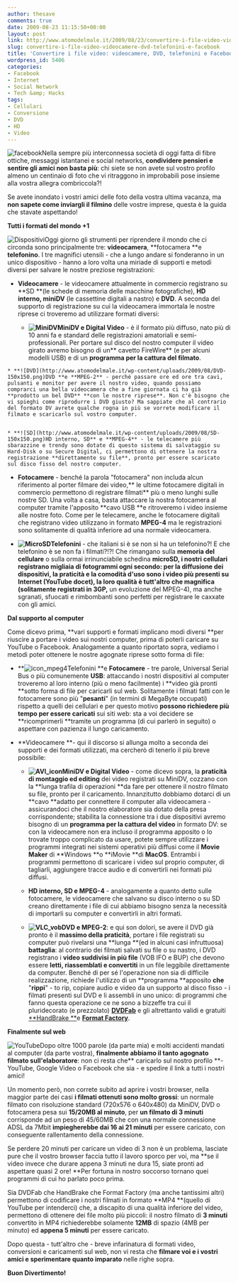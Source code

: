 ```yaml
---
author: thesave
comments: true
date: 2009-08-23 11:15:50+00:00
layout: post
link: http://www.atomodelmale.it/2009/08/23/convertire-i-file-video-videocamere-dvd-telefonini-e-facebook/
slug: convertire-i-file-video-videocamere-dvd-telefonini-e-facebook
title: 'Convertire i file video: videocamere, DVD, telefonini e Facebook'
wordpress_id: 5406
categories:
- Facebook
- Internet
- Social Network
- Tech &amp; Hacks
tags:
- Cellulari
- Conversione
- DVD
- HD
- Video
---
```


![facebook](http://www.atomodelmale.it/wp-content/uploads/2009/01/facebook-300x219.png)Nella sempre più interconnessa società di oggi fatta di fibre ottiche, messaggi istantanei e social networks, **condividere pensieri e sentire gli amici non basta più**: chi siete se non avete sul vostro profilo almeno un centinaio di foto che vi ritraggono in improbabili pose insieme alla vostra allegra combriccola?!

Se avete inondato i vostri amici delle foto della vostra ultima vacanza, ma **non sapete come inviargli il filmino** delle vostre imprese, questa è la guida che stavate aspettando!

**Tutti i formati del mondo +1**

![Dispositivi](http://www.atomodelmale.it/wp-content/uploads/2009/08/Dispositivi-150x113.jpg)Oggi giorno gli strumenti per riprendere il mondo che ci circonda sono principalmente tre: **videocamera**, **fotocamera **e **telefonino**. I tre magnifici utensili - che a lungo andare si fonderanno in un unico dispositivo - hanno a loro volta una miriade di supporti e metodi diversi per salvare le nostre preziose registrazioni:



	
  * **Videocamere** - le videocamere attualmente in commercio registrano su **SD **(le schede di memoria delle macchine fotografiche), **HD **interno**, miniDV** (le cassettine digitali a nastro) e **DVD**. A seconda del supporto di registrazione su cui la videocamera immortala le nostre riprese ci troveremo ad utilizzare formati diversi:

	
    * **![MiniDV](http://www.atomodelmale.it/wp-content/uploads/2009/08/MiniDV-150x116.jpg)MiniDV e Digital Video** - è il formato più diffuso, nato più di 10 anni fa e standard delle registrazioni amatoriali e semi-professionali. Per portare sul disco del nostro computer il video girato avremo bisogno di un** cavetto FireWire** (e per alcuni modelli USB) e di un **programma per la cattura del filmato**.


<!-- more -->
	
    * **![DVD](http://www.atomodelmale.it/wp-content/uploads/2009/08/DVD-150x150.png)DVD **e **MPEG-2** - perché passare ore ed ore tra cavi, pulsanti e monitor per avere il nostro video, quando possiamo comprarci una bella videocamera che a fine giornata ci ha già **prodotto un bel DVD** **con le nostre riprese**. Non c'è bisogno che vi spieghi come riprodurre i DVD giusto? Ma sappiate che al contrario del formato DV avrete qualche rogna in più se vorrete modificare il filmato e scaricarlo sul vostro computer.

	
    * **![SD](http://www.atomodelmale.it/wp-content/uploads/2009/08/SD-150x150.png)HD interno, SD** e **MPEG-4** - le telecamere più sbarazzine e trendy sono dotate di questo sistema di salvataggio su Hard-Disk o su Secure Digital, ci permettono di ottenere la nostra registrazione **direttamente su file**, pronto per essere scaricato sul disco fisso del nostro computer.




	
  * **Fotocamere** - benché la parola "fotocamera" non includa alcun riferimento al porter filmare dei video,** le ultime fotocamere digitali in commercio permettono di registrare filmati** più o meno lunghi sulle nostre SD. Una volta a casa, basta attaccare la nostra fotocamera al computer tramite l'apposito **cavo USB **e ritroveremo i video insieme alle nostre foto. Come per le telecamere, anche le fotocamere digitali che registrano video utilizzano in formato **MPEG-4** ma le registrazioni sono solitamente di qualità inferiore ad una normale videocamera.

	
  * **![MicroSD](http://www.atomodelmale.it/wp-content/uploads/2009/08/MicroSD.png)Telefonini** - che italiani si è se non si ha un telefonino?! E che telefonino è se non fa i filmati?!?! Che rimangano sulla **memoria del cellulare** o sulla ormai irrinunciabile schedina **microSD, **i nostri cellulari registrano migliaia di fotogrammi ogni secondo: per la diffusione dei dispositivi, la praticità e la comodità d'uso sono **i video più presenti su Internet** (YouTube docet), la loro **qualità è tutt'altro che magnifica** (solitamente registrati in **3GP**,**** un evoluzione del MPEG-4), ma anche sgranati, sfuocati e rimbombanti sono perfetti per registrare le caxxate con gli amici.


**Dal supporto al computer**

Come dicevo prima, **vari supporti e formati implicano modi diversi **per riuscire a portare i video sui nostri computer, prima di poterli caricare su YouTube o Facebook. Analogamente a quanto riportato sopra, vediamo i metodi poter ottenere le nostre agognate riprese sotto forma di file:



	
  * **![icon_mpeg4](http://www.atomodelmale.it/wp-content/uploads/2009/08/icon_mpeg4.gif)Telefonini **e **Fotocamere** - tre parole, Universal Serial Bus o più comunemente **USB**: attaccando i nostri dispositivi al computer troveremo al loro interno (più o meno facilmente) i **video già pronti **sotto forma di file per caricarli sul web. Solitamente i filmati fatti con le fotocamere sono più "**pesanti**" (in termini di MegaByte occupati) rispetto a quelli dei cellulari e per questo motivo **possono richiedere più tempo per essere caricati** sui siti web: sta a voi decidere se **ricomprimerli **tramite un programma (di cui parlerò in seguito) o aspettare con pazienza il lungo caricamento.

	
  * **Videocamere **- qui il discorso si allunga molto a seconda dei supporti e dei formati utilizzati, ma cercherò di tenerlo il più breve possibile:

	
    * **![AVI_icon](http://www.atomodelmale.it/wp-content/uploads/2009/08/AVI_icon.gif)MiniDV e Digital Video** - come dicevo sopra, la **praticità di montaggio ed editing** dei video registrati su MiniDV, cozzano con la **lunga trafila di operazioni **da fare per ottenere il nostro filmato su file, pronto per il caricamento. Innanzitutto dobbiamo dotarci di un **cavo **adatto per connettere il computer alla videocamera - assicurandoci che il nostro elaboratore sia dotato della presa corrispondente; stabilita la connessione tra i due dispositivi avremo bisogno di un **programma per la cattura del video** in formato DV: se con la videocamere non era incluso il programma apposito o lo trovate troppo complicato da usare, potete sempre utilizzare i programmi integrati nei sistemi operativi più diffusi come il **Movie Maker** di **Windows **o **iMovie **di **MacOS**. Entrambi i programmi permettono di scaricare i video sul proprio computer, di tagliarli, aggiungere tracce audio e di convertirli nei formati più diffusi.

	
    * **HD interno, SD e MPEG-4** - analogamente a quanto detto sulle fotocamere, le videocamere che salvano su disco interno o su SD creano direttamente i file di cui abbiamo bisogno senza la necessità di importarli su computer e convertirli in altri formati.

	
    * **![VLC_vob](http://www.atomodelmale.it/wp-content/uploads/2009/08/VLC_vob.png)DVD e MPEG-2**: e qui son dolori, se avere il DVD già pronto è il **massimo della praticità**, portare i file registrati su computer può rivelarsi una **lunga **(ed in alcuni casi infruttuosa) **battaglia**: al contrario dei filmati salvati su file o su nastro, i DVD registrano i **video suddivisi in più file** (VOB IFO e BUP) che devono essere **letti, riassemblati e convertiti** in un file leggibile direttamente da computer. Benché di per sé l'operazione non sia di difficile realizzazione, richiede l'utilizzo di un **programma **apposito **che** "**rippi**" - to rip, copiare audio e video da un supporto al disco fisso - i filmati presenti sul DVD e li assembli in uno unico: di programmi che fanno questa operazione ce ne sono a bizzeffe tra cui il pluridecorato (e prezzolato) [**DVDFab**](http://www.dvdfab.com/) e gli altrettanto validi e gratuiti [**HandBrake **](http://handbrake.fr/)e [**Format Factory**](http://www.formatoz.com/).





**Finalmente sul web**

![YouTube](http://www.atomodelmale.it/wp-content/uploads/2009/08/YouTube-231x300.png)Dopo oltre 1000 parole (da parte mia) e molti accidenti mandati al computer (da parte vostra), **finalmente abbiamo il tanto agognato filmato sull'elaboratore**: non ci resta che** caricarlo sul nostro profilo **- YouTube, Google Video o Facebook che sia - e spedire il link a tutti i nostri amici!

Un momento però, non correte subito ad aprire i vostri browser, nella maggior parte dei casi **i filmati ottenuti sono molto grossi**: un normale filmato con risoluzione standard (720x576 o 640x480) da MiniDV, DVD o fotocamera pesa sui **15/20MB al minuto**, per **un filmato di 3 minuti** corrisponde ad un peso di 45/60MB che con una normale connessione ADSL da 7Mbit **impiegherebbe dai 16 ai 21 minuti** per essere caricato, con conseguente rallentamento della connessione.

Se perdere 20 minuti per caricare un video di 3 non è un problema, lasciate pure che il vostro browser faccia tutto il lavoro sporco per voi, ma **se il video invece che durare appena 3 minuti ne dura 15, siate pronti ad aspettare quasi 2 ore! **Per fortuna in nostro soccorso tornano quei programmi di cui ho parlato poco prima.

Sia DVDFab che HandBrake che Format Factory (ma anche tantissimi altri) permettono di codificare i nostri filmati in formato **MP4 **(quello di YouTube per intenderci) che, a discapito di una qualità inferiore del video, permettono di ottenere dei file molto più piccoli: il nostro filmato di **3 minuti** convertito in MP4 richiederebbe solamente **12MB** di spazio (4MB per minuto) ed **appena 5 minuti** per essere caricato.

Dopo questa - tutt'altro che - breve infarinatura di formati video, conversioni e caricamenti sul web, non vi resta che **filmare voi e i vostri amici e sperimentare quanto imparato** nelle righe sopra.

**Buon Divertimento!**
